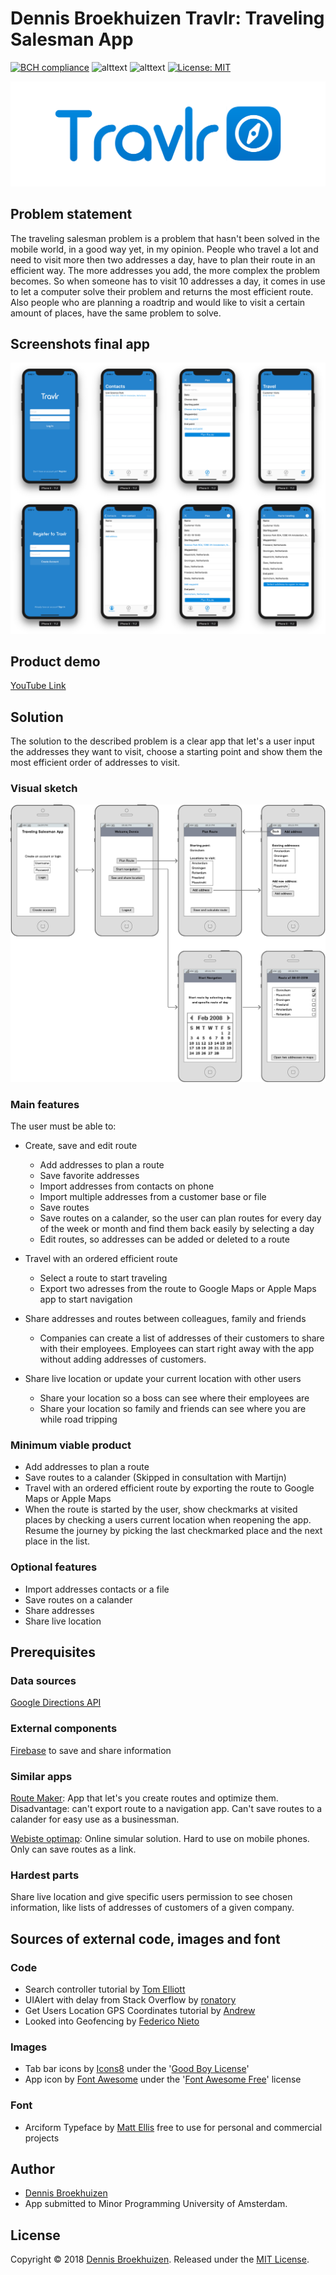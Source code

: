 # Dennis Broekhuizen Travlr: Traveling Salesman App

[![BCH compliance](https://bettercodehub.com/edge/badge/DennisBroekhuizen/DennisBroekhuizen-FinalProject-TravelingSalesman?branch=master)](https://bettercodehub.com/) ![alttext](https://camo.githubusercontent.com/d3df899a102b55da861042ec3f6452e2f430f71b/68747470733a2f2f696d672e736869656c64732e696f2f62616467652f53776966742d342e302d6565346633372e737667) ![alttext](https://camo.githubusercontent.com/a6f9d213bbc7fa752252b25d0b07ce1b3122a6ae/68747470733a2f2f696d672e736869656c64732e696f2f62616467652f706c6174666f726d732d694f532d3333333333332e737667) [![License: MIT](https://img.shields.io/badge/License-MIT-yellow.svg)](https://opensource.org/licenses/MIT)

![alttext](https://raw.githubusercontent.com/DennisBroekhuizen/DennisBroekhuizen-FinalProject-TravelingSalesman/master/Docs/AppTitle.png)

## Problem statement
The traveling salesman problem is a problem that hasn't been solved in the mobile world, in a good way yet, in my opinion. People who travel a lot and need to visit more then two addresses a day, have to plan their route in an efficient way. The more addresses you add, the more complex the problem becomes. So when someone has to visit 10 addresses a day, it comes in use to let a computer solve their problem and returns the most efficient route. Also people who are planning a roadtrip and would like to visit a certain amount of places, have the same problem to solve.

## Screenshots final app
![Alttext](https://raw.githubusercontent.com/DennisBroekhuizen/DennisBroekhuizen-FinalProject-TravelingSalesman/master/Docs/AppOverview.png)

## Product demo
[YouTube Link](https://youtu.be/HHVTJcZvMZY)

## Solution
The solution to the described problem is a clear app that let's a user input the addresses they want to visit, choose a starting point and show them the most efficient order of addresses to visit.

### Visual sketch
![alt text](https://raw.githubusercontent.com/DennisBroekhuizen/DennisBroekhuizen-FinalProject-TravelingSalesman/master/Docs/TravelingSalesmanApp.png)

### Main features
The user must be able to:
* Create, save and edit route
  * Add addresses to plan a route
  * Save favorite addresses
  * Import addresses from contacts on phone
  * Import multiple addresses from a customer base or file
  * Save routes
  * Save routes on a calander, so the user can plan routes for every day of the week or month and find them back easily by selecting a day
  * Edit routes, so addresses can be added or deleted to a route

* Travel with an ordered efficient route
  * Select a route to start traveling
  * Export two adresses from the route to Google Maps or Apple Maps app to start navigation

* Share addresses and routes between colleagues, family and friends
  * Companies can create a list of addresses of their customers to share with their employees. Employees can start right away with the app without adding addresses of customers.

* Share live location or update your current location with other users
  * Share your location so a boss can see where their employees are
  * Share your location so family and friends can see where you are while road tripping

### Minimum viable product
* Add addresses to plan a route
* Save routes to a calander (Skipped in consultation with Martijn)
* Travel with an ordered efficient route by exporting the route to Google Maps or Apple Maps
* When the route is started by the user, show checkmarks at visited places by checking a users current location when reopening the app. Resume the journey by picking the last checkmarked place and the next place in the list.

### Optional features
* Import addresses contacts or a file
* Save routes on a calander
* Share addresses
* Share live location

## Prerequisites

### Data sources
[Google Directions API](https://developers.google.com/maps/documentation/directions/intro#Waypoints)

### External components
[Firebase](https://firebase.google.com/) to save and share information

### Similar apps
[Route Maker](https://itunes.apple.com/nl/app/route-maker-route-planner/id966111128?mt=8):
App that let's you create routes and optimize them. Disadvantage: can't export route to a navigation app. Can't save routes to a calander for easy use as a businessman.

[Webiste optimap](http://www.gebweb.net/optimap/):
Online simular solution. Hard to use on mobile phones. Only can save routes as a link.

### Hardest parts
Share live location and give specific users permission to see chosen information, like lists of addresses of customers of a given company.

## Sources of external code, images and font

### Code
* Search controller tutorial by [Tom Elliott](https://www.raywenderlich.com/157864/uisearchcontroller-tutorial-getting-started)
* UIAlert with delay from Stack Overflow by [ronatory](https://stackoverflow.com/questions/27613926/dismiss-uialertview-after-5-seconds-swift)
* Get Users Location GPS Coordinates tutorial by [Andrew](http://www.seemuapps.com/swift-get-users-location-gps-coordinates)
* Looked into Geofencing by [Federico Nieto](https://medium.com/lateral-view/geofences-how-to-implement-virtual-boundaries-in-the-real-world-f3fc4a659d40)

### Images
* Tab bar icons by [Icons8](https://icons8.com/ios) under the '[Good Boy License](https://icons8.com/good-boy-license/)'
* App icon by [Font Awesome](https://fontawesome.com/icons) under the '[Font Awesome Free](https://fontawesome.com/license)' license

### Font
* Arciform Typeface by [Matt Ellis](https://www.behance.net/gallery/30453085/Arciform-Free-Typeface) free to use for personal and commercial projects

## Author
* [Dennis Broekhuizen](https://github.com/DennisBroekhuizen)
* App submitted to Minor Programming University of Amsterdam.

## License
Copyright © 2018 [Dennis Broekhuizen](https://github.com/DennisBroekhuizen). Released under the [MIT License](https://github.com/DennisBroekhuizen/DennisBroekhuizen-FinalProject-TravelingSalesman/blob/master/LICENSE).
